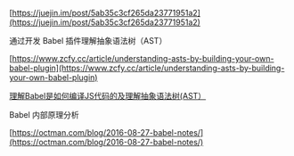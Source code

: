 [https://juejin.im/post/5ab35c3cf265da23771951a2](https://juejin.im/post/5ab35c3cf265da23771951a2)

通过开发 Babel 插件理解抽象语法树（AST）

[https://www.zcfy.cc/article/understanding-asts-by-building-your-own-babel-plugin](https://www.zcfy.cc/article/understanding-asts-by-building-your-own-babel-plugin)

[理解Babel是如何编译JS代码的及理解抽象语法树(AST）](https://www.cnblogs.com/tugenhua0707/p/7863616.html)

Babel 内部原理分析

[https://octman.com/blog/2016-08-27-babel-notes/](https://octman.com/blog/2016-08-27-babel-notes/)
